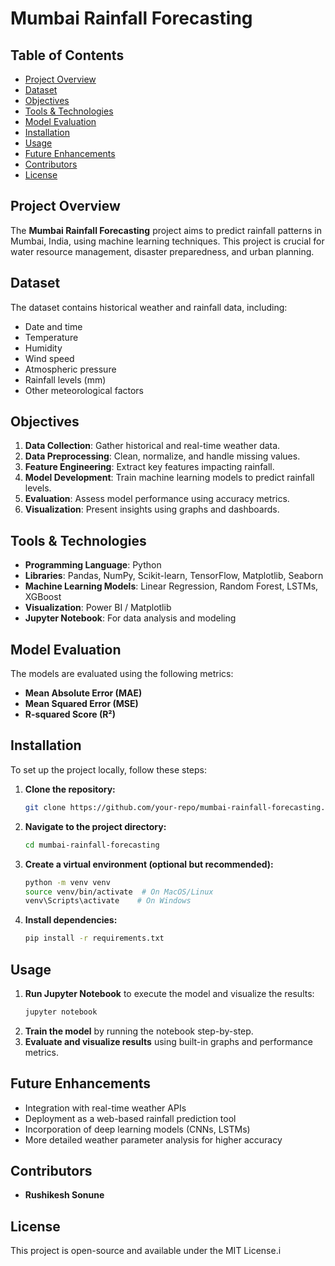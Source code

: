 # Mumbai Rainfall Forecasting

## Table of Contents

- [Project Overview](#project-overview)
- [Dataset](#dataset)
- [Objectives](#objectives)
- [Tools & Technologies](#tools--technologies)
- [Model Evaluation](#model-evaluation)
- [Installation](#installation)
- [Usage](#usage)
- [Future Enhancements](#future-enhancements)
- [Contributors](#contributors)
- [License](#license)

## Project Overview

The **Mumbai Rainfall Forecasting** project aims to predict rainfall patterns in Mumbai, India, using machine learning techniques. This project is crucial for water resource management, disaster preparedness, and urban planning.

## Dataset

The dataset contains historical weather and rainfall data, including:

- Date and time
- Temperature
- Humidity
- Wind speed
- Atmospheric pressure
- Rainfall levels (mm)
- Other meteorological factors

## Objectives

1. **Data Collection**: Gather historical and real-time weather data.
2. **Data Preprocessing**: Clean, normalize, and handle missing values.
3. **Feature Engineering**: Extract key features impacting rainfall.
4. **Model Development**: Train machine learning models to predict rainfall levels.
5. **Evaluation**: Assess model performance using accuracy metrics.
6. **Visualization**: Present insights using graphs and dashboards.

## Tools & Technologies

- **Programming Language**: Python
- **Libraries**: Pandas, NumPy, Scikit-learn, TensorFlow, Matplotlib, Seaborn
- **Machine Learning Models**: Linear Regression, Random Forest, LSTMs, XGBoost
- **Visualization**: Power BI / Matplotlib
- **Jupyter Notebook**: For data analysis and modeling

## Model Evaluation

The models are evaluated using the following metrics:

- **Mean Absolute Error (MAE)**
- **Mean Squared Error (MSE)**
- **R-squared Score (R²)**

## Installation

To set up the project locally, follow these steps:

1. **Clone the repository:**
   ```bash
   git clone https://github.com/your-repo/mumbai-rainfall-forecasting.git
   ```
2. **Navigate to the project directory:**
   ```bash
   cd mumbai-rainfall-forecasting
   ```
3. **Create a virtual environment (optional but recommended):**
   ```bash
   python -m venv venv
   source venv/bin/activate  # On MacOS/Linux
   venv\Scripts\activate    # On Windows
   ```
4. **Install dependencies:**
   ```bash
   pip install -r requirements.txt
   ```

## Usage

1. **Run Jupyter Notebook** to execute the model and visualize the results:
   ```bash
   jupyter notebook
   ```
2. **Train the model** by running the notebook step-by-step.
3. **Evaluate and visualize results** using built-in graphs and performance metrics.

## Future Enhancements

- Integration with real-time weather APIs
- Deployment as a web-based rainfall prediction tool
- Incorporation of deep learning models (CNNs, LSTMs)
- More detailed weather parameter analysis for higher accuracy

## Contributors

- **Rushikesh Sonune**

## License

This project is open-source and available under the MIT License.i
